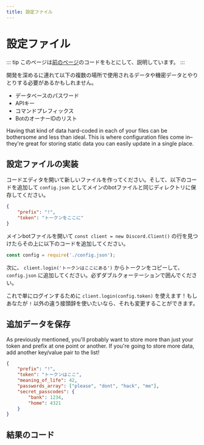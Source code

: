 ```yaml
---
title: 設定ファイル
---
```


<!--
# Configuration files
-->

# 設定ファイル

<!--
::: tip
This page is a follow-up and bases its code on [the previous page](/creating-your-bot/).
:::
-->

::: tip
このページは[前のページ](/creating-your-bot/)のコードをもとにして、説明しています。
:::

<!--
As you get deeper into development, you may need to interact with sensitive data or data that gets used in multiple locations, such as:
-->

開発を深めるに連れて以下の複数の場所で使用されるデータや機密データとやりとりする必要があるかもしれません。

<!--
* Database passwords
* API keys
* Command prefix(es)
* A list of bot owner IDs
-->

* データベースのパスワード
* APIキー
* コマンドプレフィックス
* BotのオーナーIDのリスト

Having that kind of data hard-coded in each of your files can be bothersome and less than ideal. This is where configuration files come in–they're great for storing static data you can easily update in a single place.

<!--
## Implementing your config file
-->

## 設定ファイルの実装

<!--
Go to your code editor and make a new file. Add in the code below and save it as `config.json`, in the same directory as your main bot file.
-->

コードエディタを開いて新しいファイルを作ってください。そして、以下のコードを追加して `config.json` としてメインのbotファイルと同じディレクトリに保存してください。

<!--
```json
{
	"prefix": "!",
	"token": "your-token-goes-here"
}
```
-->

```json
{
	"prefix": "!",
	"token": "トークンをここに"
}
```

<!--
Go back to your main bot file, locate the `const client = new Discord.Client()` line, and add this above it:
-->

メインbotファイルを開いて `const client = new Discord.Client()` の行を見つけたらその上に以下のコードを追加してください。


```js
const config = require('./config.json');
```

<!--
Next, copy your token from the `client.login('your-token-goes-here')` line and paste into the `config.json` file. Make sure to keep it between the double quotes.
-->

次に、 `client.login('トークンはここにある')` からトークンをコピーして、 `config.json` に追加してください。必ずダブルクォーテーションで囲んでください。

<!--
Now you can simply do `client.login(config.token)` to login! If you want to use a different prefix than `!`, you can change that as well.
-->

これで単にログインするために `client.login(config.token)` を使えます！もしあなたが `!` 以外の違う接頭辞を使いたいなら、それも変更することができます。

<!--
## Storing additional data
-->

## 追加データを保存

As previously mentioned, you'll probably want to store more than just your token and prefix at one point or another. If you're going to store more data, add another key/value pair to the list!

<!--
```json
{
	"prefix": "!",
	"token": "your-token-goes-here",
	"meaning_of_life": 42,
	"passwords_array": ["please", "dont", "hack", "me"],
	"secret_passcodes": {
		"bank": 1234,
		"home": 4321
	}
}
```
-->

```json
{
	"prefix": "!",
	"token": "トークンはここ",
	"meaning_of_life": 42,
	"passwords_array": ["please", "dont", "hack", "me"],
	"secret_passcodes": {
		"bank": 1234,
		"home": 4321
	}
}
```

<!--
## Resulting code
-->

## 結果のコード

<resulting-code />
